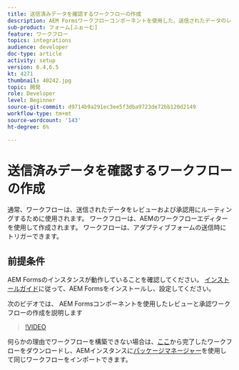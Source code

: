 ```yaml
---
title: 送信済みデータを確認するワークフローの作成
description: AEM Formsワークフローコンポーネントを使用した、送信されたデータのレビューのAEMワークフローモデルの作成
sub-product: フォーム[ふぉーむ]
feature: ワークフロー
topics: integrations
audience: developer
doc-type: article
activity: setup
version: 6.4,6.5
kt: 4271
thumbnail: 40242.jpg
topic: 開発
role: Developer
level: Beginner
source-git-commit: d9714b9a291ec3ee5f3dba9723de72bb120d2149
workflow-type: tm+mt
source-wordcount: '143'
ht-degree: 6%

---
```



# 送信済みデータを確認するワークフローの作成

通常、ワークフローは、送信されたデータをレビューおよび承認用にルーティングするために使用されます。 ワークフローは、AEMのワークフローエディターを使用して作成されます。 ワークフローは、アダプティブフォームの送信時にトリガーできます。

## 前提条件

AEM Formsのインスタンスが動作していることを確認してください。 [インストールガイド](https://docs.adobe.com/content/help/en/experience-manager-65/forms/install-aem-forms/osgi-installation/installing-configuring-aem-forms-osgi.html)に従って、AEM Formsをインストールし、設定してください。

次のビデオでは、 AEM Formsコンポーネントを使用したレビューと承認ワークフローの作成を説明します
>[!VIDEO](https://video.tv.adobe.com/v/40242/?quality=9&learn=on)


何らかの理由でワークフローを構築できない場合は、[ここ](assets/review-submitted-data-workflow.zip)から完了したワークフローをダウンロードし、AEMインスタンスに[パッケージマネージャー](http://localhost:4502/crx/packmgr/index.jsp)を使用して同じワークフローをインポートできます。




